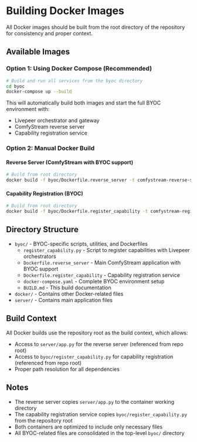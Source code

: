 # Building Docker Images

All Docker images should be built from the root directory of the repository for consistency and proper context.

## Available Images

### Option 1: Using Docker Compose (Recommended)
```bash
# Build and run all services from the byoc directory
cd byoc
docker-compose up --build
```

This will automatically build both images and start the full BYOC environment with:
- Livepeer orchestrator and gateway
- ComfyStream reverse server 
- Capability registration service

### Option 2: Manual Docker Build

#### Reverse Server (ComfyStream with BYOC support)
```bash
# Build from root directory
docker build -f byoc/Dockerfile.reverse_server -t comfystream-reverse-server .
```

#### Capability Registration (BYOC)
```bash
# Build from root directory
docker build -f byoc/Dockerfile.register_capability -t comfystream-register-capability .
```

## Directory Structure

- `byoc/` - BYOC-specific scripts, utilities, and Dockerfiles
  - `register_capability.py` - Script to register capabilities with Livepeer orchestrators
  - `Dockerfile.reverse_server` - Main ComfyStream application with BYOC support
  - `Dockerfile.register_capability` - Capability registration service
  - `docker-compose.yaml` - Complete BYOC environment setup
  - `BUILD.md` - This build documentation
- `docker/` - Contains other Docker-related files
- `server/` - Contains main application files

## Build Context

All Docker builds use the repository root as the build context, which allows:
- Access to `server/app.py` for the reverse server (referenced from repo root)
- Access to `byoc/register_capability.py` for capability registration (referenced from repo root)
- Proper path resolution for all dependencies

## Notes

- The reverse server copies `server/app.py` to the container working directory
- The capability registration service copies `byoc/register_capability.py` from the repository root
- Both containers are optimized to include only necessary files
- All BYOC-related files are consolidated in the top-level `byoc/` directory 
